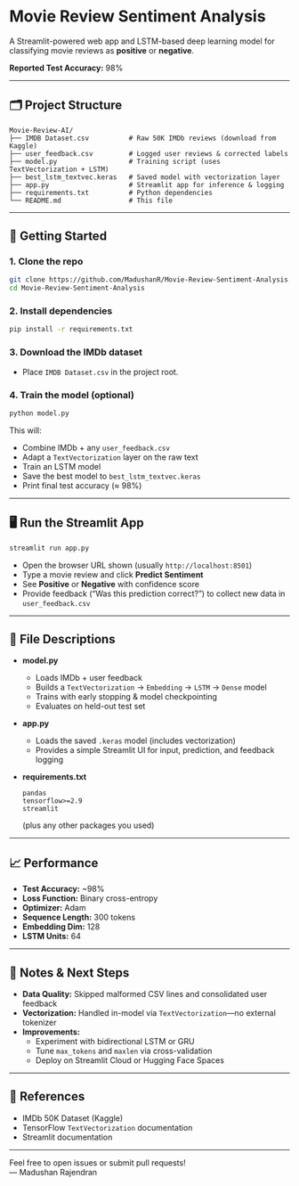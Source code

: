 # Movie Review Sentiment Analysis

A Streamlit-powered web app and LSTM-based deep learning model for classifying movie reviews as **positive** or **negative**.

**Reported Test Accuracy:** 98%

---

## 🗂️ Project Structure

```
Movie-Review-AI/
├── IMDB Dataset.csv          # Raw 50K IMDb reviews (download from Kaggle)
├── user_feedback.csv         # Logged user reviews & corrected labels
├── model.py                  # Training script (uses TextVectorization + LSTM)
├── best_lstm_textvec.keras   # Saved model with vectorization layer
├── app.py                    # Streamlit app for inference & logging
├── requirements.txt          # Python dependencies
└── README.md                 # This file
```

---

## 🚀 Getting Started

### 1. Clone the repo
```bash
git clone https://github.com/MadushanR/Movie-Review-Sentiment-Analysis.git
cd Movie-Review-Sentiment-Analysis
```

### 2. Install dependencies
```bash
pip install -r requirements.txt
```

### 3. Download the IMDb dataset  
- Place `IMDB Dataset.csv` in the project root.

### 4. Train the model (optional)
```bash
python model.py
```
This will:
- Combine IMDb + any `user_feedback.csv`
- Adapt a `TextVectorization` layer on the raw text
- Train an LSTM model
- Save the best model to `best_lstm_textvec.keras`
- Print final test accuracy (≈ 98%)

---

## 🖥️ Run the Streamlit App

```bash
streamlit run app.py
```

- Open the browser URL shown (usually `http://localhost:8501`)
- Type a movie review and click **Predict Sentiment**
- See **Positive** or **Negative** with confidence score
- Provide feedback (“Was this prediction correct?”) to collect new data in `user_feedback.csv`

---

## 🔧 File Descriptions

- **model.py**  
  - Loads IMDb + user feedback  
  - Builds a `TextVectorization` → `Embedding` → `LSTM` → `Dense` model  
  - Trains with early stopping & model checkpointing  
  - Evaluates on held-out test set  

- **app.py**  
  - Loads the saved `.keras` model (includes vectorization)  
  - Provides a simple Streamlit UI for input, prediction, and feedback logging  

- **requirements.txt**  
  ```
  pandas
  tensorflow>=2.9
  streamlit
  ```
  (plus any other packages you used)

---

## 📈 Performance

- **Test Accuracy:** ~98%  
- **Loss Function:** Binary cross-entropy  
- **Optimizer:** Adam  
- **Sequence Length:** 300 tokens  
- **Embedding Dim:** 128  
- **LSTM Units:** 64  

---

## 📝 Notes & Next Steps

- **Data Quality:** Skipped malformed CSV lines and consolidated user feedback  
- **Vectorization:** Handled in-model via `TextVectorization`—no external tokenizer  
- **Improvements:**  
  - Experiment with bidirectional LSTM or GRU  
  - Tune `max_tokens` and `maxlen` via cross-validation  
  - Deploy on Streamlit Cloud or Hugging Face Spaces

---

## 📖 References

- IMDb 50K Dataset (Kaggle)  
- TensorFlow `TextVectorization` documentation  
- Streamlit documentation  

---

Feel free to open issues or submit pull requests!  
— Madushan Rajendran
